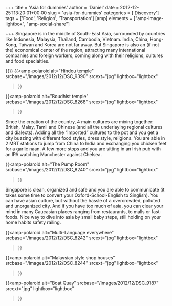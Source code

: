 +++
title = 'Asia for dummies'
author = 'Daniel'
date = 2012-12-25T13:20:01+00:00
slug = 'asia-for-dummies'
categories = ['Discovery']
tags = ['Food', 'Religion', 'Transportation']
[amp]
    elements = ["amp-image-lightbox", "amp-social-share"]

+++
Singapore is in the middle of South-East Asia, surrounded by countries like Indonesia, Malaysia, Thailand, Cambodia, Vietnam. India, China, Hong-Kong, Taïwan and Korea are not far away. But Singapore is also an (if not the) economical center of the region, attracting many international companies and foreign workers, coming along with their religions, cultures and food specialties.<!--more-->

{{<amp-image-lightbox id="lightbox" >}}
{{<amp-polaroid
  alt="Hindou temple"
  srcbase="/images/2012/12/DSC_9390"
  srcext="jpg"
  lightbox="lightbox"
>}}

{{<amp-polaroid
  alt="Boudhist temple"
  srcbase="/images/2012/12/DSC_8268"
  srcext="jpg"
  lightbox="lightbox"
>}}

<!--more-->
Since the creation of the country, 4 main cultures are mixing together: British, Malay, Tamil and Chinese (and all the underlaying regional cultures and dialects). Adding all the &#8220;imported&#8221; cultures to the pot and you get a city buzzing with different food styles, dress style, religions. You are able in 2 MRT stations to jump from China to India and exchanging you chicken feet for a garlic naan. A few more stops and you are sitting in an Irish pub with an IPA watching Manchester against Chelsea.

{{<amp-polaroid
  alt="The Pump Room"
  srcbase="/images/2012/12/DSC_8240"
  srcext="jpg"
  lightbox="lightbox"
>}}

Singapore is clean, organized and safe and you are able to communicate (it takes some time to convert your Oxford-School-English to Singlish). You can have asian culture, but without the hassle of a overcrowded, polluted and unorganized city. And if you have too much of asia, you can clear your mind in many Caucasian places ranging from restaurants, to malls or fast-foods. Nice way to dive into asia by small baby steps, still holding on your home habits safety railing.

{{<amp-polaroid
  alt="Multi-Language everywhere"
  srcbase="/images/2012/12/DSC_8242"
  srcext="jpg"
  lightbox="lightbox"
>}}

{{<amp-polaroid
  alt="Malaysian style shop houses"
  srcbase="/images/2012/12/DSC_8244"
  srcext="jpg"
  lightbox="lightbox"
>}}

{{<amp-polaroid
  alt="Boat Quay"
  srcbase="/images/2012/12/DSC_9187"
  srcext="jpg"
  lightbox="lightbox"
>}}
